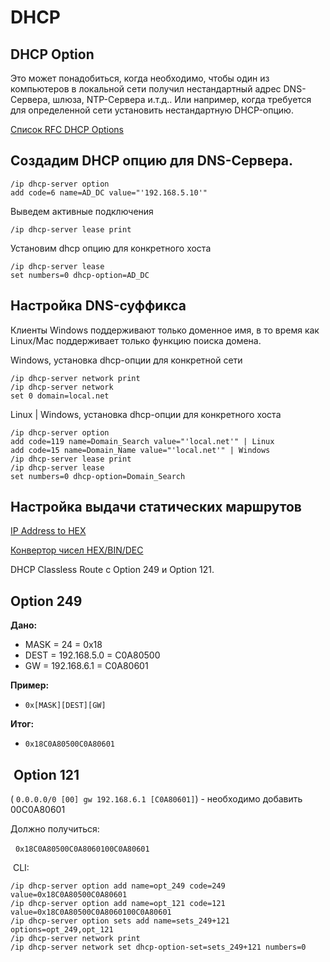 # DHCP 

## DHCP Option

Это может понадобиться, когда необходимо, чтобы один из компьютеров в локальной сети получил нестандартный адрес DNS-Сервера, шлюза, NTP-Сервера и.т.д.. Или например, когда требуется для определенной сети установить нестандартную DHCP-опцию.

[Список RFC DHCP Options](https://www.iana.org/assignments/bootp-dhcp-parameters/bootp-dhcp-parameters.xhtml)

## Создадим DHCP опцию для DNS-Сервера.

```plaintext
/ip dhcp-server option
add code=6 name=AD_DC value="'192.168.5.10'"
```

Выведем активные подключения

```plaintext
/ip dhcp-server lease print
```

Установим dhcp опцию для конкретного хоста

```plaintext
/ip dhcp-server lease
set numbers=0 dhcp-option=AD_DC
```

## Настройка DNS-суффикса

Клиенты Windows поддерживают только доменное имя, в то время как Linux/Mac поддерживает только функцию поиска домена.

Windows, установка dhcp-опции для конкретной сети

```plaintext
/ip dhcp-server network print
/ip dhcp-server network
set 0 domain=local.net
```

Linux | Windows, установка dhcp-опции для конкретного хоста

```plaintext
/ip dhcp-server option
add code=119 name=Domain_Search value="'local.net'" | Linux
add code=15 name=Domain_Name value="'local.net'" | Windows
/ip dhcp-server lease print
/ip dhcp-server lease
set numbers=0 dhcp-option=Domain_Search
```

## Настройка выдачи статических маршрутов

[IP Address to HEX](https://ncalculators.com/digital-computation/ip-address-hex-decimal-binary.htm)

[Конвертор чисел HEX/BIN/DEC](https://lin.in.ua/tools/numconv.html)

DHCP Classless Route с Option 249 и Option 121.

## Option 249

**Дано:**

-   MASK = 24 = 0x18
-   DEST = 192.168.5.0 = C0A80500
-   GW = 192.168.6.1 = C0A80601

**Пример:**

-   `0x[MASK][DEST][GW]`

**Итог:**

-  `0x18C0A80500C0A80601`

##  Option 121

( `0.0.0.0/0 [00] gw 192.168.6.1 [C0A80601]`) - необходимо добавить 00C0A80601

Должно получиться:

  `0x18C0A80500C0A8060100C0A80601`

 CLI:

```plaintext
/ip dhcp-server option add name=opt_249 code=249 value=0x18C0A80500C0A80601
/ip dhcp-server option add name=opt_121 code=121 value=0x18C0A80500C0A8060100C0A80601
/ip dhcp-server option sets add name=sets_249+121 options=opt_249,opt_121
/ip dhcp-server network print
/ip dhcp-server network set dhcp-option-set=sets_249+121 numbers=0
```
